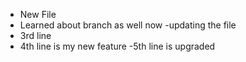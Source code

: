 - New File 
- Learned about branch as well now
-updating the file
- 3rd line
- 4th line is my new feature
-5th line is upgraded
